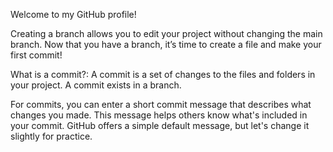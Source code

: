 

Welcome to my GitHub profile!


Creating a branch allows you to edit your project without changing the main branch. Now that you have a branch, it’s time to create a file and make your first commit!

What is a commit?: A commit is a set of changes to the files and folders in your project. A commit exists in a branch.

For commits, you can enter a short commit message that describes what changes you made. This message helps others know what's included in your commit. 
GitHub offers a simple default message, but let's change it slightly for practice.
